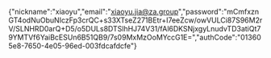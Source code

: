 {"nickname":"xiaoyu","email":"xiaoyu.jia@za.group","password":"mCmfxznGT4odNuObuNIczFp3crQC+s33XTseZ271BEtr+I7eeZcw/owVULCi87S96M2rV/SLNHRD0arQ+D5/o5DULs8DTSlhHJ74V31/fAl6DKSNjxgyLnudvTD3atiQt79YMTVf6YaiBcESUn6B51QB9/7s09MxMzOoMYccG1E=","authCode":"013605e8-7650-4e05-96ed-003fdcafdcfe"}